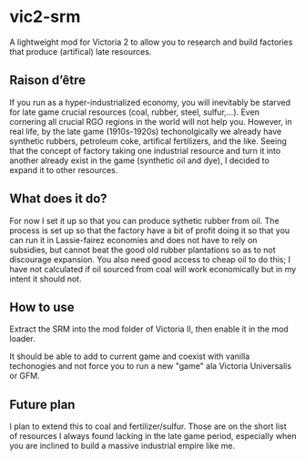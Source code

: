 # vic2-srm
A lightweight mod for Victoria 2 to allow you to research and build factories that produce (artifical) late resources.

## Raison d’être
If you run as a hyper-industrialized economy, you will inevitably be starved for late game crucial resources (coal, rubber, steel, sulfur,...). Even cornering all crucial RGO regions in the world will not help you. However, in real life, by the late game (1910s-1920s) techonolgically we already have synthetic rubbers, petroleum coke, artifical fertilizers, and the like. Seeing that the concept of factory taking one industrial resource and turn it into another already exist in the game (synthetic oil and dye), I decided to expand it to other resources.

## What does it do?
For now I set it up so that you can produce sythetic rubber from oil. The process is set up so that the factory have a bit of profit doing it so that you can run it in Lassie-fairez economies and does not have to rely on subsidies, but cannot beat the good old rubber plantations so as to not discourage expansion. You also need good access to cheap oil to do this; I have not calculated if oil sourced from coal will work economically but in my intent it should not.

## How to use
Extract the SRM into the mod folder of Victoria II, then enable it in the mod loader.

It should be able to add to current game and coexist with vanilla techonogies and not force you to run a new "game" ala Victoria Universalis or GFM.

## Future plan
I plan to extend this to coal and fertilizer/sulfur. Those are on the short list of resources I always found lacking in the late game period, especially when you are inclined to build a massive industrial empire like me.
